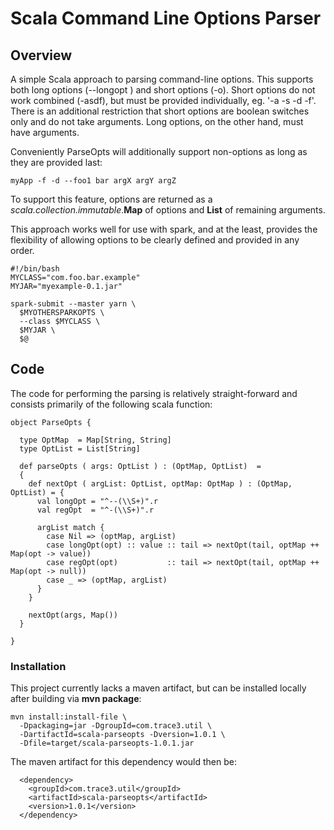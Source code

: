 Scala Command Line Options Parser
=================================

## Overview
A simple Scala approach to parsing command-line options. This 
supports both long options (--longopt <val>) and short options (-o). 
Short options do not work combined (-asdf), but must be provided 
individually, eg. '-a -s -d -f'.  There is an additional restriction 
that short options are boolean switches only and do not take 
arguments. Long options, on the other hand, must have arguments.

Conveniently ParseOpts will additionally support non-options as long 
as they are provided last:
```
myApp -f -d --foo1 bar argX argY argZ  
```

To support this feature, options are returned as a
*scala.collection.immutable*.**Map** of options and **List** of
remaining arguments.

This approach works well for use with spark, and at the least, 
provides the flexibility of allowing options to be clearly defined 
and provided in any order.
```
#!/bin/bash
MYCLASS="com.foo.bar.example"
MYJAR="myexample-0.1.jar"

spark-submit --master yarn \
  $MYOTHERSPARKOPTS \
  --class $MYCLASS \
  $MYJAR \
  $@
```

## Code

The code for performing the parsing is relatively straight-forward 
and consists primarily of the following scala function:

```
object ParseOpts {

  type OptMap  = Map[String, String]
  type OptList = List[String]

  def parseOpts ( args: OptList ) : (OptMap, OptList)  =
  {
    def nextOpt ( argList: OptList, optMap: OptMap ) : (OptMap, OptList) = {
      val longOpt = "^--(\\S+)".r
      val regOpt  = "^-(\\S+)".r

      argList match {
        case Nil => (optMap, argList)
        case longOpt(opt) :: value :: tail => nextOpt(tail, optMap ++ Map(opt -> value))
        case regOpt(opt)           :: tail => nextOpt(tail, optMap ++ Map(opt -> null))
        case _ => (optMap, argList)
      }
    }

    nextOpt(args, Map())
  }

}
```

### Installation

  This project currently lacks a maven artifact, but can be installed 
locally after building via **mvn package**:

```
mvn install:install-file \
  -Dpackaging=jar -DgroupId=com.trace3.util \
  -DartifactId=scala-parseopts -Dversion=1.0.1 \
  -Dfile=target/scala-parseopts-1.0.1.jar
```

The maven artifact for this dependency would then be:
```
  <dependency>
    <groupId>com.trace3.util</groupId>
    <artifactId>scala-parseopts</artifactId>
    <version>1.0.1</version>
  </dependency>
```

